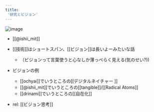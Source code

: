 ```yaml
---
title:
 '研究とビジョン'
---
```


![image](https://gyazo.com/a0e1cab17a0723205ef7776340f2fb4d/thumb/1000)
- [[@ishii_mit]]

- [[技術]]はショートスパン、[[ビジョン]]は長いよーみたいな話
    - （ビジョンって言葉使うと心なしか薄っぺらく見える(気のせい?))

- ビジョンの例
    - [[ochyai]]でいうところの[[デジタルネイチャー ]]
    - [[@ishii_mit]]でいうところの[[tangible]]/[[Radical Atoms]]
    - [[drinami]]でいうところの[[自在化]]

- rel: [[ビジョン思考]]
